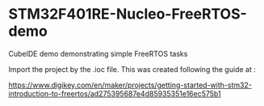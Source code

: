 # STM32F401RE-Nucleo-FreeRTOS-demo

CubeIDE demo demonstrating simple FreeRTOS tasks

Import the project by the .ioc file.
This was created following the guide at :

https://www.digikey.com/en/maker/projects/getting-started-with-stm32-introduction-to-freertos/ad275395687e4d85935351e16ec575b1
